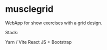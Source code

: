 # musclegrid

WebApp for show exercises with a grid design.

Stack:

Yarn / Vite
React JS + Bootstrap
